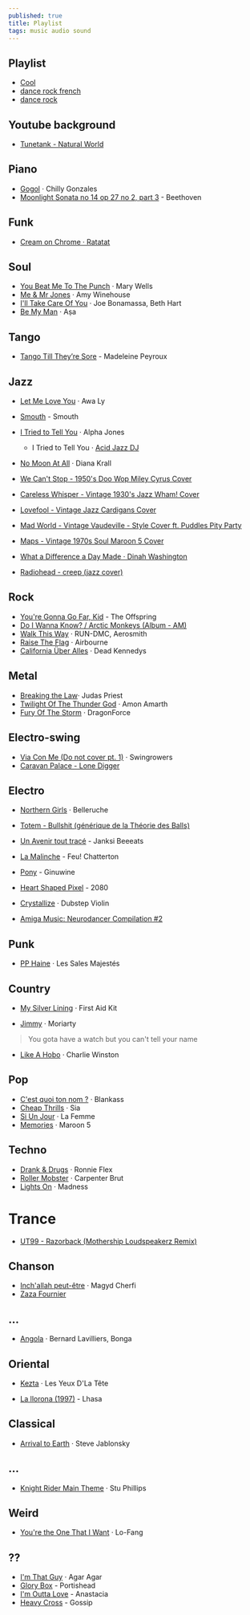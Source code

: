 ```yaml
---
published: true
title: Playlist
tags: music audio sound
---
```

## Playlist
- [Cool](https://www.deezer.com/us/playlist/8118359582)
- [dance rock french](https://www.deezer.com/search/dance%20rock/playlist)
- [dance rock](https://www.deezer.com/search/dance%20rock/playlist)

## Youtube background
- [Tunetank - Natural World](https://www.youtube.com/watch?v=m1fRnstuxdc)

## Piano

- [Gogol](https://www.deezer.com/track/128427825?utm_source=deezer&utm_content=track-128427825&utm_term=990639082_1568141671&utm_medium=web) · Chilly Gonzales
- [Moonlight Sonata no 14 op 27 no 2, part 3](https://www.youtube.com/watch?v=c-zCkDOwNTs) - Beethoven

## Funk

- [Cream on Chrome · Ratatat](https://www.youtube.com/watch?v=xlcywgEMuGI&list=RDxlcywgEMuGI&start_radio=1)

## Soul

- [You Beat Me To The Punch](https://www.deezer.com/track/3051087?utm_source=deezer&utm_content=track-3051087&utm_term=990639082_1568141126&utm_medium=web) · Mary Wells
- [Me & Mr Jones](https://www.deezer.com/track/2176854?utm_source=deezer&utm_content=track-2176854&utm_term=990639082_1568233907&utm_medium=web) · Amy Winehouse
- [I'll Take Care Of You](https://www.deezer.com/track/61115261?utm_source=deezer&utm_content=track-61115261&utm_term=990639082_1568356542&utm_medium=web) · Joe Bonamassa, Beth Hart
- [Be My Man](https://www.deezer.com/track/681459802?utm_source=deezer&utm_content=track-681459802&utm_term=990639082_1585740266&utm_medium=web) · Aṣa

## Tango
- [Tango Till They’re Sore](https://deezer.page.link/BK3raT8GuvbzguNp7) - Madeleine Peyroux

## Jazz
- [Let Me Love You](https://deezer.page.link/yv3jp6KXj6iCyRZRA)  · Awa Ly
- [Smouth](https://www.deezer.com/track/15162438?utm_source=deezer&utm_content=track-15162438&utm_term=990639082_1568141787&utm_medium=web) - Smouth
- [I Tried to Tell You](https://www.deezer.com/track/108932922?utm_source=deezer&utm_content=track-108932922&utm_term=990639082_1568141241&utm_medium=web) · Alpha Jones
	- I Tried to Tell You · [Acid Jazz DJ](https://deezer.page.link/YwdU1ok5WhC5P8t46)

- [No Moon At All](https://www.deezer.com/track/355699101?utm_source=deezer&utm_content=track-355699101&utm_term=990639082_1568141296&utm_medium=web) · Diana Krall

- [We Can't Stop - 1950's Doo Wop Miley Cyrus Cover](https://www.youtube.com/watch?v=pXYWDtXbBB0)
- [Careless Whisper - Vintage 1930's Jazz Wham! Cover](https://www.youtube.com/watch?v=lVXziMFEqX0)
- [Lovefool - Vintage Jazz Cardigans Cover](https://www.youtube.com/watch?v=dXjZeCL0C9o)
- [Mad World - Vintage Vaudeville - Style Cover ft. Puddles Pity Party](https://www.youtube.com/watch?v=aVevvbFNKiY)
- [Maps - Vintage 1970s Soul Maroon 5 Cover](https://www.youtube.com/watch?v=8gO_lxThc1M&list=PLtGnTkjhPRRqyVyShVyDGABLm-v6DEQTn&index=13)
- [What a Difference a Day Made · Dinah Washington](https://www.deezer.com/track/6532784?utm_source=deezer&utm_content=track-6532784&utm_term=990639082_1581971564&utm_medium=web)

- [Radiohead - creep (jazz cover)](https://www.youtube.com/watch?v=LJecpI9jXQE&list=PLtGnTkjhPRRqyVyShVyDGABLm-v6DEQTn&index=26)


## Rock
- [You're Gonna Go Far, Kid](https://deezer.page.link/depRkwTR8CbJzXGK9) - The Offspring
- [Do I Wanna Know? / Arctic Monkeys (Album - AM)](https://www.youtube.com/watch?v=bpOSxM0rNPM)
- [Walk This Way](https://www.deezer.com/track/7410987?utm_source=deezer&utm_content=track-7410987&utm_term=990639082_1568141941&utm_medium=web) · RUN-DMC, Aerosmith
- [Raise The Flag](https://www.deezer.com/track/5609972?utm_source=deezer&utm_content=track-5609972&utm_term=990639082_1568408444&utm_medium=web) · Airbourne
- [California Über Alles](https://www.deezer.com/track/1993694?utm_source=deezer&utm_content=track-1993694&utm_term=990639082_1585337881&utm_medium=web) · Dead Kennedys

## Metal
- [Breaking the Law](https://www.deezer.com/track/557625?utm_source=deezer&utm_content=track-557625&utm_term=990639082_1568408725&utm_medium=web)· Judas Priest
- [Twilight Of The Thunder God](https://www.deezer.com/track/70876820?utm_source=deezer&utm_content=track-70876820&utm_term=990639082_1568408921&utm_medium=web) · Amon Amarth
- [Fury Of The Storm](https://www.deezer.com/track/5337704?utm_source=deezer&utm_content=track-5337704&utm_term=990639082_1583597653&utm_medium=web) · DragonForce
## Electro-swing

- [Via Con Me (Do not cover pt. 1)](https://www.deezer.com/track/88213637?utm_source=deezer&utm_content=track-88213637&utm_term=990639082_1568355811&utm_medium=web) · Swingrowers
- [Caravan Palace - Lone Digger](https://www.youtube.com/watch?v=UbQgXeY_zi4)

## Electro 
- [Northern Girls](https://www.deezer.com/track/104910694?utm_source=deezer&utm_content=track-104910694&utm_term=990639082_1568141375&utm_medium=web) · Belleruche
- [Totem - Bullshit (générique de la Théorie des Balls) ](https://www.youtube.com/watch?v=nyh1QVmKanU)
- [Un Avenir tout tracé](https://www.deezer.com/track/61266857?utm_source=deezer&utm_content=track-61266857&utm_term=990639082_1568141446&utm_medium=web) - Janksi Beeeats
- [La Malinche](https://www.deezer.com/track/109703032?utm_source=deezer&utm_content=track-109703032&utm_term=990639082_1568141502&utm_medium=web) - Feu! Chatterton
- [Pony](https://www.deezer.com/track/82524066?utm_source=deezer&utm_content=track-82524066&utm_term=990639082_1568141572&utm_medium=web) - Ginuwine
- [Heart Shaped Pixel](https://www.deezer.com/track/92882266?utm_source=deezer&utm_content=track-92882266&utm_term=990639082_1568141620&utm_medium=web) - 2080
- [Crystallize](https://www.deezer.com/track/77986213?utm_source=deezer&utm_content=track-77986213&utm_term=990639082_1568405590&utm_medium=web) · Dubstep Violin

- [Amiga Music: Neurodancer Compilation #2](https://www.youtube.com/watch?v=-hv7bfpnQEs)

## Punk

- [PP Haine](https://www.deezer.com/track/61226539?utm_source=deezer&utm_content=track-61226539&utm_term=990639082_1568141717&utm_medium=web) · Les Sales Majestés

## Country
- [My Silver Lining](https://www.deezer.com/album/7562641?utm_source=deezer&utm_content=album-7562641&utm_term=990639082_1568140813&utm_medium=web) · First Aid Kit

- [Jimmy](https://www.deezer.com/track/92216462?utm_source=deezer&utm_content=track-92216462&utm_term=990639082_1568140900&utm_medium=web) · Moriarty
> You gota have a watch but you can't tell your name

- [Like A Hobo](https://www.deezer.com/track/434229562?utm_source=deezer&utm_content=track-434229562&utm_term=990639082_1568233444&utm_medium=web) · Charlie Winston

## Pop
- [C'est quoi ton nom ?](https://deezer.page.link/Rphsw97y47HP4cTB7)  · Blankass
- [Cheap Thrills](https://www.deezer.com/track/118195184?utm_source=deezer&utm_content=track-118195184&utm_term=990639082_1568144721&utm_medium=web)  · Sia
- [Si Un Jour](https://www.deezer.com/track/68155480?utm_source=deezer&utm_content=track-68155480&utm_term=990639082_1568408201&utm_medium=web) · La Femme
- [Memories](https://www.deezer.com/track/755405702?utm_source=deezer&utm_content=track-755405702&utm_term=990639082_1573158435&utm_medium=web) · Maroon 5

## Techno
- [Drank & Drugs](https://www.deezer.com/track/98244132?utm_source=deezer&utm_content=track-98244132&utm_term=990639082_1568144854&utm_medium=web) · Ronnie Flex
- [Roller Mobster](https://www.deezer.com/track/375302091?utm_source=deezer&utm_content=track-375302091&utm_term=990639082_1573163466&utm_medium=web) · Carpenter Brut
- [Lights On](https://www.deezer.com/track/487504362?utm_source=deezer&utm_content=track-487504362&utm_term=990639082_1573583876&utm_medium=web) · Madness

# Trance
- [UT99 - Razorback (Mothership Loudspeakerz Remix)](https://www.youtube.com/watch?v=3brqjebGIrM)

## Chanson
- [Inch'allah peut-être](https://www.deezer.com/track/141164465?utm_source=deezer&utm_content=track-141164465&utm_term=990639082_1568145025&utm_medium=web) · Magyd Cherfi
- [Zaza Fournier](https://www.deezer.com/album/226744?utm_source=deezer&utm_content=album-226744&utm_term=990639082_1595076517&utm_medium=web)

## ...
- [Angola](https://www.deezer.com/track/7408626?utm_source=deezer&utm_content=track-7408626&utm_term=990639082_1568406944&utm_medium=web) · Bernard Lavilliers, Bonga

## Oriental
- [Kezta](https://www.deezer.com/track/119242226?utm_source=deezer&utm_content=track-119242226&utm_term=990639082_1568233798&utm_medium=web) · Les Yeux D'La Tête

- [La llorona (1997)](https://www.youtube.com/watch?v=kmes0a9XUPQ) - Lhasa 

## Classical

- [Arrival to Earth](https://www.deezer.com/track/3583337?utm_source=deezer&utm_content=track-3583337&utm_term=990639082_1570554588&utm_medium=web) · Steve Jablonsky

## ...
- [Knight Rider Main Theme](https://www.deezer.com/track/6449398?utm_source=deezer&utm_content=track-6449398&utm_term=990639082_1568145515&utm_medium=web) · Stu Phillips

## Weird
- [You're the One That I Want](https://www.deezer.com/track/74252546?utm_source=deezer&utm_content=track-74252546&utm_term=990639082_1568397201&utm_medium=web)  · Lo-Fang

## ??
- [I'm That Guy](https://www.deezer.com/track/130941724?utm_source=deezer&utm_content=track-130941724&utm_term=990639082_1570477495&utm_medium=web) · Agar Agar
- [Glory Box](https://www.youtube.com/watch?v=4qQyUi4zfDs) - Portishead
- [I'm Outta Love](https://www.youtube.com/watch?v=TnOy6HEf7HU) - Anastacia
- [Heavy Cross](https://www.youtube.com/watch?v=5mQVljB7JGw) - Gossip
